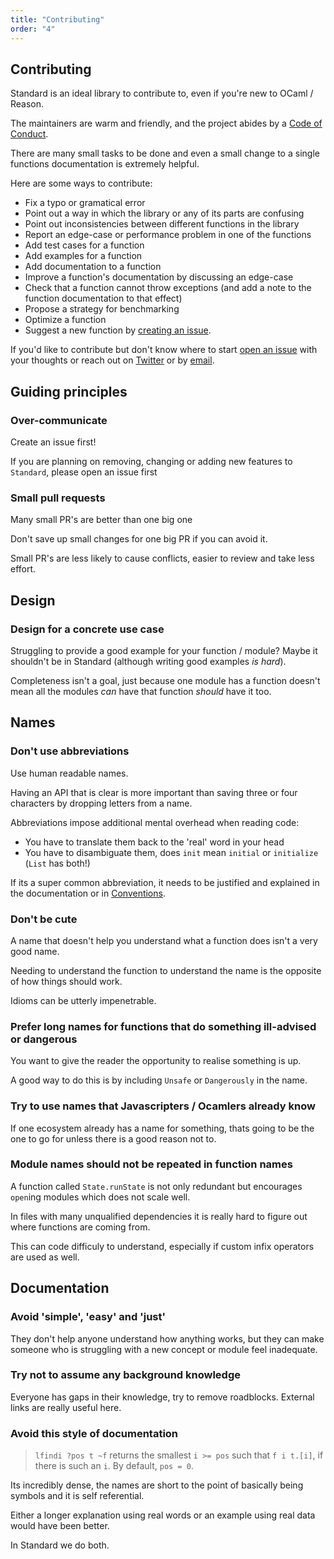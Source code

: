 ```yaml
---
title: "Contributing"
order: "4"
---
```


## Contributing

Standard is an ideal library to contribute to, even if you're new to OCaml / Reason.

The maintainers are warm and friendly, and the project abides by a [Code of Conduct](../.github/CODE_OF_CONDUCT.md).

There are many small tasks to be done and even a small change to a single functions documentation is extremely helpful.

Here are some ways to contribute:

- Fix a typo or gramatical error
- Point out a way in which the library or any of its parts are confusing
- Point out inconsistencies between different functions in the library
- Report an edge-case or performance problem in one of the functions
- Add test cases for a function
- Add examples for a function
- Add documentation to a function
- Improve a function's documentation by discussing an edge-case
- Check that a function cannot throw exceptions (and add a note to the function documentation to that effect)
- Propose a strategy for benchmarking
- Optimize a function
- Suggest a new function by [creating an issue](https://github.com/Dean177/Standard/issues/new). 

If you'd like to contribute but don't know where to start [open an
issue](https://github.com/Dean177/reason-standard/issues/new) with your thoughts
or reach out on [Twitter](https://twitter.com/Dean177) or by
[email](mailto:deanmerchant@gmail.com).

## Guiding principles

### Over-communicate 

Create an issue first!

If you are planning on removing, changing or adding new features to `Standard`, please open an issue first

### Small pull requests

Many small PR's are better than one big one

Don't save up small changes for one big PR if you can avoid it.

Small PR's are less likely to cause conflicts, easier to review and take less effort.

## Design

### Design for a concrete use case

Struggling to provide a good example for your function / module? Maybe it shouldn't be in Standard (although writing good examples *is hard*).

Completeness isn't a goal, just because one module has a function doesn't mean all the modules *can* have that function *should* have it too. 

## Names

### Don't use abbreviations

Use human readable names.

Having an API that is clear is more important than saving three or four characters by dropping letters from a name.

Abbreviations impose additional mental overhead when reading code:
- You have to translate them back to the 'real' word in your head
- You have to disambiguate them, does `init` mean `initial` or `initialize` (`List` has both!)

If its a super common abbreviation, it needs to be justified and explained in the documentation or in [Conventions](./conventions).

### Don't be cute

A name that doesn't help you understand what a function does isn't a very good name. 

Needing to understand the function to understand the name is the opposite of how things should work.

Idioms can be utterly impenetrable.

### Prefer long names for functions that do something ill-advised or dangerous

You want to give the reader the opportunity to realise something is up. 

A good way to do this is by including `Unsafe` or `Dangerously` in the name.

### Try to use names that Javascripters / Ocamlers already know

If one ecosystem already has a name for something, thats going to be the one to
go for unless there is a good reason not to.

### Module names should not be repeated in function names

A function called `State.runState` is not only redundant but encourages `open`ing modules which does not scale well. 

In files with many unqualified dependencies it is really hard to figure out where functions are coming from.

This can code difficuly to understand, especially if custom infix operators are used as well. 

## Documentation

### Avoid 'simple', 'easy' and 'just'

They don't help anyone understand how anything works, but they can make someone who is struggling with a new concept or module feel inadequate.

### Try not to assume any background knowledge

Everyone has gaps in their knowledge, try to remove roadblocks. External links are really useful here.

### Avoid this style of documentation

> `lfindi ?pos t ~f` returns the smallest `i >= pos` such that `f i t.[i]`, if there is such an `i`. By default, `pos = 0`.

Its incredibly dense, the names are short to the point of basically being symbols and it is self referential. 

Either a longer explanation using real words or an example using real data would have been better.

In Standard we do both.
